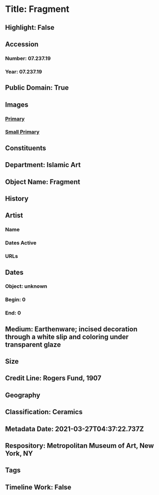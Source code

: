 # Title: Fragment
## Highlight: False
## Accession
### Number: 07.237.19
### Year: 07.237.19
## Public Domain: True
## Images
### [Primary](https://images.metmuseum.org/CRDImages/is/original/07.237.JPG)
### [Small Primary](https://images.metmuseum.org/CRDImages/is/web-large/07.237.JPG)
## Constituents
## Department: Islamic Art
## Object Name: Fragment
## History
## Artist
### Name
### Dates Active
### URLs
## Dates
### Object: unknown
### Begin: 0
### End: 0
## Medium: Earthenware; incised decoration through a white slip and coloring under transparent glaze
## Size
## Credit Line: Rogers Fund, 1907
## Geography
## Classification: Ceramics
## Metadata Date: 2021-03-27T04:37:22.737Z
## Respository: Metropolitan Museum of Art, New York, NY
## Tags
## Timeline Work: False